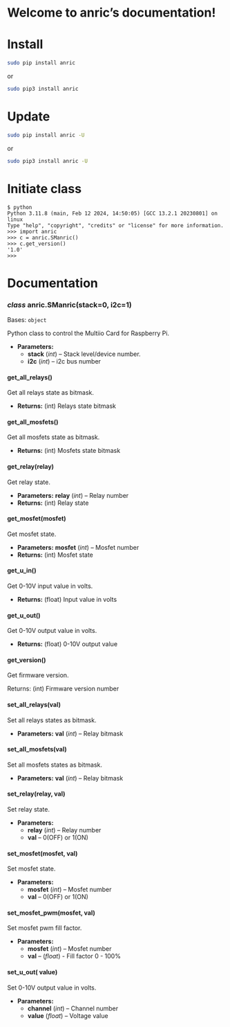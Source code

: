 # Welcome to anric’s documentation!

# Install

```bash
sudo pip install anric
```

or

```bash
sudo pip3 install anric
```

# Update

```bash
sudo pip install anric -U
```

or

```bash
sudo pip3 install anric -U
```

# Initiate class

```console
$ python
Python 3.11.8 (main, Feb 12 2024, 14:50:05) [GCC 13.2.1 20230801] on linux
Type "help", "copyright", "credits" or "license" for more information.
>>> import anric
>>> c = anric.SManric()
>>> c.get_version()
'1.0'
>>>
```

# Documentation

<a id="module-anric"></a>

### *class* anric.SManric(stack=0, i2c=1)

Bases: `object`

Python class to control the Multiio Card for Raspberry Pi.

* **Parameters:**
  * **stack** (*int*) – Stack level/device number.
  * **i2c** (*int*) – i2c bus number


#### get_all_relays()

Get all relays state as bitmask.

* **Returns:**
  (int) Relays state bitmask
  
#### get_all_mosfets()

Get all mosfets state as bitmask.

* **Returns:**
  (int) Mosfets state bitmask


#### get_relay(relay)

Get relay state.

* **Parameters:**
  **relay** (*int*) – Relay number
* **Returns:**
  (int) Relay state
  
  
 #### get_mosfet(mosfet)

Get mosfet state.

* **Parameters:**
  **mosfet** (*int*) – Mosfet number
* **Returns:**
  (int) Mosfet state 


#### get_u_in()

Get 0-10V input  value in volts.

* **Returns:**
  (float) Input value in volts

#### get_u_out()

Get 0-10V output value in volts.

* **Returns:**
  (float) 0-10V output value

#### get_version()

Get firmware version.

Returns: (int) Firmware version number

#### set_all_relays(val)

Set all relays states as bitmask.

* **Parameters:**
  **val** (*int*) – Relay bitmask
  
#### set_all_mosfets(val)

Set all mosfets states as bitmask.

* **Parameters:**
  **val** (*int*) – Relay bitmask  


#### set_relay(relay, val)

Set relay state.

* **Parameters:**
  * **relay** (*int*) – Relay number
  * **val** – 0(OFF) or 1(ON)
  
#### set_mosfet(mosfet, val)

Set mosfet state.

* **Parameters:**
  * **mosfet** (*int*) – Mosfet number
  * **val** – 0(OFF) or 1(ON)  
  
  
#### set_mosfet_pwm(mosfet, val)

Set mosfet pwm fill factor.

* **Parameters:**
  * **mosfet** (*int*) – Mosfet number
  * **val** – (*float*) - Fill factor 0 - 100%    


#### set_u_out( value)

Set 0-10V output value in volts.

* **Parameters:**
  * **channel** (*int*) – Channel number
  * **value** (*float*) – Voltage value


<!-- vi:se ts=4 sw=4 et: -->
